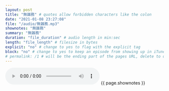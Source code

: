 ```yaml
---
layout: post
title: "無雜務" # quotes allow forbidden characters like the colon
date: "2021-01-08 23:27:08"
file: "/audio/無雜務.mp3"
shownotes: "無雜務"
summary: "無雜務"
duration: "file_duration" # audio length in min:sec
length: "file_length" # filesize in bytes
explicit: "no" # change to yes to flag with the explicit tag
block: "no" # change to yes to keep an episode from showing up in iTunes
# permalink: /1 # will be the ending part of the pages URL, delete to default to the title
---
```


<audio controls>
<source src="{{site.url}}{{site.baseurl}}{{ page.file }}" type="audio/x-mp3">
Your browser does not support the audio element.
</audio>
{{ page.shownotes }}
